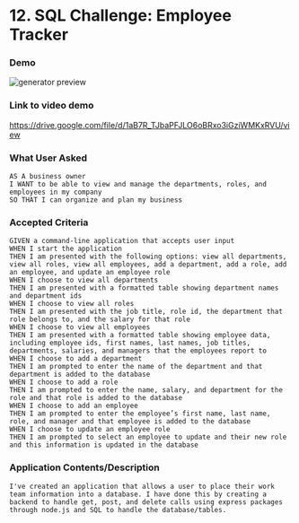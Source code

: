 # 12. SQL Challenge: Employee Tracker



### Demo
<img src = "assets/imgs/demo.gif" alt = "generator preview">

### Link to video demo
https://drive.google.com/file/d/1aB7R_TJbaPFJLO6oBRxo3iGziWMKxRVU/view

### What User Asked
```
AS A business owner
I WANT to be able to view and manage the departments, roles, and employees in my company
SO THAT I can organize and plan my business
```
### Accepted Criteria
```
GIVEN a command-line application that accepts user input
WHEN I start the application
THEN I am presented with the following options: view all departments, view all roles, view all employees, add a department, add a role, add an employee, and update an employee role
WHEN I choose to view all departments
THEN I am presented with a formatted table showing department names and department ids
WHEN I choose to view all roles
THEN I am presented with the job title, role id, the department that role belongs to, and the salary for that role
WHEN I choose to view all employees
THEN I am presented with a formatted table showing employee data, including employee ids, first names, last names, job titles, departments, salaries, and managers that the employees report to
WHEN I choose to add a department
THEN I am prompted to enter the name of the department and that department is added to the database
WHEN I choose to add a role
THEN I am prompted to enter the name, salary, and department for the role and that role is added to the database
WHEN I choose to add an employee
THEN I am prompted to enter the employee’s first name, last name, role, and manager and that employee is added to the database
WHEN I choose to update an employee role
THEN I am prompted to select an employee to update and their new role and this information is updated in the database 
```


### Application Contents/Description
``
I've created an application that allows a user to place their work team information into a database. I have done this by creating a backend to handle get, post, and delete calls using express packages through node.js and SQL to handle the database/tables.
``